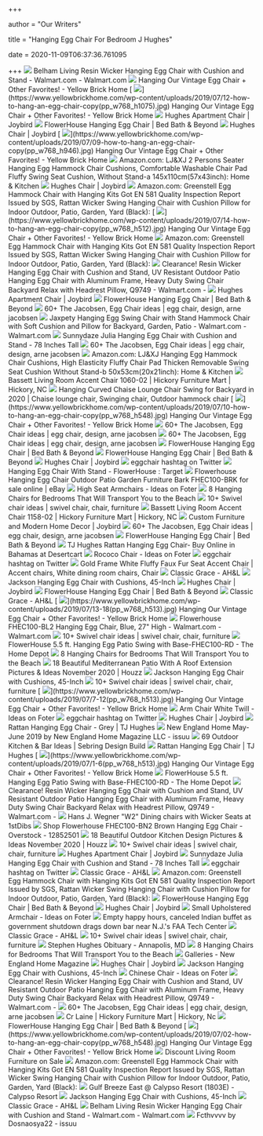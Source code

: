 +++
        
author = "Our Writers"
        
title = "Hanging Egg Chair For Bedroom J Hughes"
        
date = 2020-11-09T06:37:36.761095
        
+++
[ ![](https://i5.walmartimages.com/asr/a9fbd782-d36a-42f5-9305-2d183c517ef8_1.27628541f041795ae1ff4ce7b4b8bd44.jpeg)](https://i5.walmartimages.com/asr/a9fbd782-d36a-42f5-9305-2d183c517ef8_1.27628541f041795ae1ff4ce7b4b8bd44.jpeg) Belham Living Resin Wicker Hanging Egg Chair with Cushion and Stand -  Walmart.com - Walmart.com
[ ![](https://www.yellowbrickhome.com/wp-content/uploads/2019/07/01-how-to-hang-an-egg-chair-copy.jpg)](https://www.yellowbrickhome.com/wp-content/uploads/2019/07/01-how-to-hang-an-egg-chair-copy.jpg) Hanging Our Vintage Egg Chair + Other Favorites! - Yellow Brick Home
[ ![](https://www.yellowbrickhome.com/wp-content/uploads/2019/07/12-how-to-hang-an-egg-chair-copy(pp_w768_h1075).jpg)](https://www.yellowbrickhome.com/wp-content/uploads/2019/07/12-how-to-hang-an-egg-chair-copy(pp_w768_h1075).jpg) Hanging Our Vintage Egg Chair + Other Favorites! - Yellow Brick Home
[ ![](https://joybird2.imgix.net/configurations/pid_6461/-CF201-WS03/6461-CF201-WS03-hughes-apartment-chair-taylor-golden-t1-2_t.png?auto=format%2Ccompress&fit=crop&crop=center&q=70&trim=color&trim-pad=50&trim-tol=10&bg=fafafa&fm=jpg&ixlib=react-8.6.1)](https://joybird2.imgix.net/configurations/pid_6461/-CF201-WS03/6461-CF201-WS03-hughes-apartment-chair-taylor-golden-t1-2_t.png?auto=format%2Ccompress&fit=crop&crop=center&q=70&trim=color&trim-pad=50&trim-tol=10&bg=fafafa&fm=jpg&ixlib=react-8.6.1) Hughes Apartment Chair | Joybird
[ ![](https://b3h2.scene7.com/is/image/BedBathandBeyond/26770763281599m?$690$&wid=690&hei=690)](https://b3h2.scene7.com/is/image/BedBathandBeyond/26770763281599m?$690$&wid=690&hei=690) FlowerHouse Hanging Egg Chair | Bed Bath & Beyond
[ ![](https://joybird2.imgix.net/configurations/pid_621/-CF200-WS03/621-CF200-WS03-hughes-chair-taylor-felt-grey-t1-5_t.png?auto=format%2Ccompress&fit=crop&crop=center&q=70&trim=color&trim-pad=50&trim-tol=10&bg=fafafa&fm=jpg&ixlib=react-8.6.1)](https://joybird2.imgix.net/configurations/pid_621/-CF200-WS03/621-CF200-WS03-hughes-chair-taylor-felt-grey-t1-5_t.png?auto=format%2Ccompress&fit=crop&crop=center&q=70&trim=color&trim-pad=50&trim-tol=10&bg=fafafa&fm=jpg&ixlib=react-8.6.1) Hughes Chair | Joybird
[ ![](https://www.yellowbrickhome.com/wp-content/uploads/2019/07/09-how-to-hang-an-egg-chair-copy(pp_w768_h946).jpg)](https://www.yellowbrickhome.com/wp-content/uploads/2019/07/09-how-to-hang-an-egg-chair-copy(pp_w768_h946).jpg) Hanging Our Vintage Egg Chair + Other Favorites! - Yellow Brick Home
[ ![](https://images-na.ssl-images-amazon.com/images/I/61Y7YFFmcKL._AC_SX522_.jpg)](https://images-na.ssl-images-amazon.com/images/I/61Y7YFFmcKL._AC_SX522_.jpg) Amazon.com: LJ&XJ 2 Persons Seater Hanging Egg Hammock Chair Cushions,  Comfortable Washable Chair Pad Fluffy Swing Seat Cushion, Without Stand-a  145x110cm(57x43inch): Home & Kitchen
[ ![](https://joybird5.imgix.net/product_hero/621/Hughes-Chair-Taylor-Felt-Grey-T1-283.jpg)](https://joybird5.imgix.net/product_hero/621/Hughes-Chair-Taylor-Felt-Grey-T1-283.jpg) Hughes Chair | Joybird
[ ![](https://m.media-amazon.com/images/I/61kT0scNKML._AC_SS350_.jpg)](https://m.media-amazon.com/images/I/61kT0scNKML._AC_SS350_.jpg) Amazon.com: Greenstell Egg Hammock Chair with Hanging Kits Got EN 581  Quality Inspection Report Issued by SGS, Rattan Wicker Swing Hanging Chair  with Cushion Pillow for Indoor Outdoor, Patio, Garden, Yard (Black):
[ ![](https://www.yellowbrickhome.com/wp-content/uploads/2019/07/14-how-to-hang-an-egg-chair-copy(pp_w768_h512).jpg)](https://www.yellowbrickhome.com/wp-content/uploads/2019/07/14-how-to-hang-an-egg-chair-copy(pp_w768_h512).jpg) Hanging Our Vintage Egg Chair + Other Favorites! - Yellow Brick Home
[ ![](https://images-na.ssl-images-amazon.com/images/I/81tUCiPdRqL._AC_SY450_.jpg)](https://images-na.ssl-images-amazon.com/images/I/81tUCiPdRqL._AC_SY450_.jpg) Amazon.com: Greenstell Egg Hammock Chair with Hanging Kits Got EN 581  Quality Inspection Report Issued by SGS, Rattan Wicker Swing Hanging Chair  with Cushion Pillow for Indoor Outdoor, Patio, Garden, Yard (Black):
[ ![](https://i5.walmartimages.com/asr/c3b0faf4-e542-4994-b387-26fb87a86793_3.c19d4bd5bad980d6bbb145f749aec8b1.jpeg)](https://i5.walmartimages.com/asr/c3b0faf4-e542-4994-b387-26fb87a86793_3.c19d4bd5bad980d6bbb145f749aec8b1.jpeg) Clearance! Resin Wicker Hanging Egg Chair with Cushion and Stand, UV  Resistant Outdoor Patio Hanging Egg Chair with Aluminum Frame, Heavy Duty  Swing Chair Backyard Relax with Headrest Pillow, Q9749 - Walmart.com -
[ ![](https://joybird6.imgix.net/product_hero/6461/Hughes-Apartment-Chair-Taylor-Golden-T2-143-Flip.jpg)](https://joybird6.imgix.net/product_hero/6461/Hughes-Apartment-Chair-Taylor-Golden-T2-143-Flip.jpg) Hughes Apartment Chair | Joybird
[ ![](https://b3h2.scene7.com/is/image/BedBathandBeyond/2020-06-04-14-05_840145718428_2_imageset)](https://b3h2.scene7.com/is/image/BedBathandBeyond/2020-06-04-14-05_840145718428_2_imageset) FlowerHouse Hanging Egg Chair | Bed Bath & Beyond
[ ![](https://i.pinimg.com/236x/a7/57/4e/a7574e0b234389870a59398e26596ee5--cafe-chairs-movie-rooms.jpg)](https://i.pinimg.com/236x/a7/57/4e/a7574e0b234389870a59398e26596ee5--cafe-chairs-movie-rooms.jpg) 60+ The Jacobsen, Egg Chair ideas | egg chair, design, arne jacobsen
[ ![](https://i5.walmartimages.com/asr/04d7830c-6de7-4590-ae83-1d6b45f1afd8.f20de2c019b0b36a5c0cec8a9be81db4.jpeg?odnWidth=612&odnHeight=612&odnBg=ffffff)](https://i5.walmartimages.com/asr/04d7830c-6de7-4590-ae83-1d6b45f1afd8.f20de2c019b0b36a5c0cec8a9be81db4.jpeg?odnWidth=612&odnHeight=612&odnBg=ffffff) Jaxpety Hanging Egg Swing Chair with Stand Hammock Chair with Soft Cushion  and Pillow for Backyard, Garden, Patio - Walmart.com - Walmart.com
[ ![](https://cdn11.bigcommerce.com/s-ph391jd/images/stencil/original/products/42685/86705/MAIN__LS__tf-479__01__09358.1593454288.jpg?c=2)](https://cdn11.bigcommerce.com/s-ph391jd/images/stencil/original/products/42685/86705/MAIN__LS__tf-479__01__09358.1593454288.jpg?c=2) Sunnydaze Julia Hanging Egg Chair with Cushion and Stand - 78 Inches Tall
[ ![](https://i.pinimg.com/originals/02/85/4c/02854c928787c14c05bae53976ad2ca1.jpg)](https://i.pinimg.com/originals/02/85/4c/02854c928787c14c05bae53976ad2ca1.jpg) 60+ The Jacobsen, Egg Chair ideas | egg chair, design, arne jacobsen
[ ![](https://images-na.ssl-images-amazon.com/images/I/51WF5U3S%2BcL._AC_SL1001_.jpg)](https://images-na.ssl-images-amazon.com/images/I/51WF5U3S%2BcL._AC_SL1001_.jpg) Amazon.com: LJ&XJ Hanging Egg Hammock Chair Cushions, High Elasticity  Fluffy Chair Pad Thicken Removable Swing Seat Cushion Without Stand-b  50x53cm(20x21inch): Home & Kitchen
[ ![](https://images2.imgix.net/p4dbimg/2000/images/1060-02t.jpg?fit=fill&trim=color&trimcolor=FFFFFF&trimtol=5&bg=FFFFFF&w=768&h=576&fm=pjpg&auto=format)](https://images2.imgix.net/p4dbimg/2000/images/1060-02t.jpg?fit=fill&trim=color&trimcolor=FFFFFF&trimtol=5&bg=FFFFFF&w=768&h=576&fm=pjpg&auto=format) Bassett Living Room Accent Chair 1060-02 | Hickory Furniture Mart |  Hickory, NC
[ ![](https://i.pinimg.com/564x/af/fe/a9/affea9320fca7e0b55b617ae0e2c1f21.jpg)](https://i.pinimg.com/564x/af/fe/a9/affea9320fca7e0b55b617ae0e2c1f21.jpg) Hanging Curved Chaise Lounge Chair Swing for Backyard in 2020 | Chaise  lounge chair, Swinging chair, Outdoor hammock chair
[ ![](https://www.yellowbrickhome.com/wp-content/uploads/2019/07/10-how-to-hang-an-egg-chair-copy(pp_w768_h548).jpg)](https://www.yellowbrickhome.com/wp-content/uploads/2019/07/10-how-to-hang-an-egg-chair-copy(pp_w768_h548).jpg) Hanging Our Vintage Egg Chair + Other Favorites! - Yellow Brick Home
[ ![](https://i.pinimg.com/originals/27/66/de/2766de6fd1d76d4f4bd88f51d57af969.png)](https://i.pinimg.com/originals/27/66/de/2766de6fd1d76d4f4bd88f51d57af969.png) 60+ The Jacobsen, Egg Chair ideas | egg chair, design, arne jacobsen
[ ![](https://i.pinimg.com/236x/11/d3/11/11d311db22867451e6d5d1a9d8f911ab--dalias-egg-chair.jpg)](https://i.pinimg.com/236x/11/d3/11/11d311db22867451e6d5d1a9d8f911ab--dalias-egg-chair.jpg) 60+ The Jacobsen, Egg Chair ideas | egg chair, design, arne jacobsen
[ ![](https://s7d2.scene7.com/is/image/BedBathandBeyond/26770763281599m__1?$690$&wid=690&hei=690)](https://s7d2.scene7.com/is/image/BedBathandBeyond/26770763281599m__1?$690$&wid=690&hei=690) FlowerHouse Hanging Egg Chair | Bed Bath & Beyond
[ ![](https://b3h2.scene7.com/is/image/BedBathandBeyond/37474175192615m)](https://b3h2.scene7.com/is/image/BedBathandBeyond/37474175192615m) FlowerHouse Hanging Egg Chair | Bed Bath & Beyond
[ ![](https://joybird2.imgix.net/product_construction/621/JOYBIRD-HUGHES-COLLECTION-002.jpg?auto=format%2Ccompress&fit=crop&crop=entropy&q=50&trim=auto&ixlib=react-8.6.1&h=720&w=720)](https://joybird2.imgix.net/product_construction/621/JOYBIRD-HUGHES-COLLECTION-002.jpg?auto=format%2Ccompress&fit=crop&crop=entropy&q=50&trim=auto&ixlib=react-8.6.1&h=720&w=720) Hughes Chair | Joybird
[ ![](https://pbs.twimg.com/media/ESHqGFhXsAAlpTA.jpg)](https://pbs.twimg.com/media/ESHqGFhXsAAlpTA.jpg) eggchair hashtag on Twitter
[ ![](https://target.scene7.com/is/image/Target/GUEST_3704688e-08d1-44aa-bddc-044e821adda1)](https://target.scene7.com/is/image/Target/GUEST_3704688e-08d1-44aa-bddc-044e821adda1) Hanging Egg Chair With Stand - FlowerHouse : Target
[ ![](https://i.ebayimg.com/images/g/BgsAAOSwA2hdr0wQ/s-l640.jpg)](https://i.ebayimg.com/images/g/BgsAAOSwA2hdr0wQ/s-l640.jpg) Flowerhouse Hanging Egg Chair Outdoor Patio Garden Furniture Bark  FHEC100-BRK for sale online | eBay
[ ![](https://foter.com/photos/title/high-seat-armchairs.jpg)](https://foter.com/photos/title/high-seat-armchairs.jpg) High Seat Armchairs - Ideas on Foter
[ ![](https://s.yimg.com/ny/api/res/1.2/uPu6VrKyyiYx_POK0Y45DA--/YXBwaWQ9aGlnaGxhbmRlcjt3PTk2MA--/https://media.zenfs.com/en/mydomaine_547/d00dff9c947a7df1fcb0f816142af313)](https://s.yimg.com/ny/api/res/1.2/uPu6VrKyyiYx_POK0Y45DA--/YXBwaWQ9aGlnaGxhbmRlcjt3PTk2MA--/https://media.zenfs.com/en/mydomaine_547/d00dff9c947a7df1fcb0f816142af313) 8 Hanging Chairs for Bedrooms That Will Transport You to the Beach
[ ![](https://i.pinimg.com/236x/e4/ee/78/e4ee78bd5ecbe59f0b1d54f308a6bdd1--sofa-chair-swivel-chair-living-room.jpg)](https://i.pinimg.com/236x/e4/ee/78/e4ee78bd5ecbe59f0b1d54f308a6bdd1--sofa-chair-swivel-chair-living-room.jpg) 10+ Swivel chair ideas | swivel chair, chair, furniture
[ ![](https://images2.imgix.net/p4dbimg/2000/images/1158-02.jpg?trim=color&trimcolor=FFFFFF&trimtol=5&w=1024&h=768&fm=pjpg&auto=format)](https://images2.imgix.net/p4dbimg/2000/images/1158-02.jpg?trim=color&trimcolor=FFFFFF&trimtol=5&w=1024&h=768&fm=pjpg&auto=format) Bassett Living Room Accent Chair 1158-02 | Hickory Furniture Mart |  Hickory, NC
[ ![](https://jbimages.imgix.net/JB102320-Banners-Homepage-Hero-Desktop-Sleep-In-Sale-2x1-99c302fa-d3af-43ae-9f40-6a3d5616fd92.jpg?auto=format%2Ccompress&fit=crop&crop=entropy&q=65&ixlib=react-8.6.1&w=1)](https://jbimages.imgix.net/JB102320-Banners-Homepage-Hero-Desktop-Sleep-In-Sale-2x1-99c302fa-d3af-43ae-9f40-6a3d5616fd92.jpg?auto=format%2Ccompress&fit=crop&crop=entropy&q=65&ixlib=react-8.6.1&w=1) Custom Furniture and Modern Home Decor | Joybird
[ ![](https://i.pinimg.com/236x/51/b3/7d/51b37d17b352056e4a7a9532162d3886--guitar-cabinet-new-york-homes.jpg)](https://i.pinimg.com/236x/51/b3/7d/51b37d17b352056e4a7a9532162d3886--guitar-cabinet-new-york-homes.jpg) 60+ The Jacobsen, Egg Chair ideas | egg chair, design, arne jacobsen
[ ![](https://b3h2.scene7.com/is/image/BedBathandBeyond/295206468206147p)](https://b3h2.scene7.com/is/image/BedBathandBeyond/295206468206147p) FlowerHouse Hanging Egg Chair | Bed Bath & Beyond
[ ![](https://images-na.ssl-images-amazon.com/images/I/51kH4dLsPpL.jpg)](https://images-na.ssl-images-amazon.com/images/I/51kH4dLsPpL.jpg) TJ Hughes Rattan Hanging Egg Chair- Buy Online in Bahamas at Desertcart
[ ![](https://foter.com/photos/title/rococo-chair.jpg)](https://foter.com/photos/title/rococo-chair.jpg) Rococo Chair - Ideas on Foter
[ ![](https://pbs.twimg.com/media/EiNWpsqXcAAqGC5.jpg)](https://pbs.twimg.com/media/EiNWpsqXcAAqGC5.jpg) eggchair hashtag on Twitter
[ ![](https://i.pinimg.com/564x/b4/71/d9/b471d9230382d95c837c64b845d0b307.jpg)](https://i.pinimg.com/564x/b4/71/d9/b471d9230382d95c837c64b845d0b307.jpg) Gold Frame White Fluffy Faux Fur Seat Accent Chair | Accent chairs, White  dining room chairs, Chair
[ ![](https://atlantahomesmag.com/wp-content/uploads/2018/08/180412_116-1TishMills.jpg)](https://atlantahomesmag.com/wp-content/uploads/2018/08/180412_116-1TishMills.jpg) Classic Grace - AH&L
[ ![](https://cdn11.bigcommerce.com/s-ph391jd/images/stencil/original/products/42851/88972/MAIN__LS__tf-597__01__07147.1599671727.jpg?c=2)](https://cdn11.bigcommerce.com/s-ph391jd/images/stencil/original/products/42851/88972/MAIN__LS__tf-597__01__07147.1599671727.jpg?c=2) Jackson Hanging Egg Chair with Cushions, 45-Inch
[ ![](https://joybird5.imgix.net/product_construction/621/JOYBIRD-HUGHES-COLLECTION-008.jpg?auto=format%2Ccompress&fit=crop&crop=entropy&q=50&trim=auto&ixlib=react-8.6.1&h=720&w=720)](https://joybird5.imgix.net/product_construction/621/JOYBIRD-HUGHES-COLLECTION-008.jpg?auto=format%2Ccompress&fit=crop&crop=entropy&q=50&trim=auto&ixlib=react-8.6.1&h=720&w=720) Hughes Chair | Joybird
[ ![](https://b3h2.scene7.com/is/image/BedBathandBeyond/380410769527578p)](https://b3h2.scene7.com/is/image/BedBathandBeyond/380410769527578p) FlowerHouse Hanging Egg Chair | Bed Bath & Beyond
[ ![](https://atlantahomesmag.com/wp-content/uploads/2018/08/180412_105-1TishMills.jpg)](https://atlantahomesmag.com/wp-content/uploads/2018/08/180412_105-1TishMills.jpg) Classic Grace - AH&L
[ ![](https://www.yellowbrickhome.com/wp-content/uploads/2019/07/13-18(pp_w768_h513).jpg)](https://www.yellowbrickhome.com/wp-content/uploads/2019/07/13-18(pp_w768_h513).jpg) Hanging Our Vintage Egg Chair + Other Favorites! - Yellow Brick Home
[ ![](https://i5.walmartimages.com/asr/8459a84d-b3d3-4b93-8896-9751d8e4229b_1.bfdee95c15f180d60295557bab43e68f.jpeg)](https://i5.walmartimages.com/asr/8459a84d-b3d3-4b93-8896-9751d8e4229b_1.bfdee95c15f180d60295557bab43e68f.jpeg) Flowerhouse FHEC100-BL2 Hanging Egg Chair, Blue, 27" High - Walmart.com -  Walmart.com
[ ![](https://i.pinimg.com/236x/2f/ac/0f/2fac0f5be67a8c4ca75e49dd1fa2eaa2--swivel-chair-sofa-chair.jpg)](https://i.pinimg.com/236x/2f/ac/0f/2fac0f5be67a8c4ca75e49dd1fa2eaa2--swivel-chair-sofa-chair.jpg) 10+ Swivel chair ideas | swivel chair, chair, furniture
[ ![](https://images.homedepot-static.com/productImages/ad0b02b7-ff8d-4456-9ec5-e68a431f4b12/svn/barton-patio-swings-93910-64_600.jpg)](https://images.homedepot-static.com/productImages/ad0b02b7-ff8d-4456-9ec5-e68a431f4b12/svn/barton-patio-swings-93910-64_600.jpg) FlowerHouse 5.5 ft. Hanging Egg Patio Swing with Base-FHEC100-RD - The Home  Depot
[ ![](https://s.yimg.com/ny/api/res/1.2/LvaOKE3BQK1mWT9UQJ5_Cw--/YXBwaWQ9aGlnaGxhbmRlcjt3PTk2MA--/https://media.zenfs.com/en/mydomaine_547/f0eb71c8ae1082277d2d33f17658fec9)](https://s.yimg.com/ny/api/res/1.2/LvaOKE3BQK1mWT9UQJ5_Cw--/YXBwaWQ9aGlnaGxhbmRlcjt3PTk2MA--/https://media.zenfs.com/en/mydomaine_547/f0eb71c8ae1082277d2d33f17658fec9) 8 Hanging Chairs for Bedrooms That Will Transport You to the Beach
[ ![](https://st.hzcdn.com/simgs/pictures/patios/fishhawk-ranch-ryan-hughes-design-build-img~60312faa0aff069d_14-7411-1-8066d0b.jpg)](https://st.hzcdn.com/simgs/pictures/patios/fishhawk-ranch-ryan-hughes-design-build-img~60312faa0aff069d_14-7411-1-8066d0b.jpg) 18 Beautiful Mediterranean Patio With A Roof Extension Pictures & Ideas  November 2020 | Houzz
[ ![](https://cdn11.bigcommerce.com/s-ph391jd/images/stencil/original/products/42851/88652/WB__P__tf-597__chair__TX__egg-chair-stand-not-included__01__92775.1597253508.jpg?c=2)](https://cdn11.bigcommerce.com/s-ph391jd/images/stencil/original/products/42851/88652/WB__P__tf-597__chair__TX__egg-chair-stand-not-included__01__92775.1597253508.jpg?c=2) Jackson Hanging Egg Chair with Cushions, 45-Inch
[ ![](https://i.pinimg.com/236x/98/4f/f7/984ff7540b3b805f0bffdfd6834c51fc--swivel-chair-living-room-chairs.jpg)](https://i.pinimg.com/236x/98/4f/f7/984ff7540b3b805f0bffdfd6834c51fc--swivel-chair-living-room-chairs.jpg) 10+ Swivel chair ideas | swivel chair, chair, furniture
[ ![](https://www.yellowbrickhome.com/wp-content/uploads/2019/07/7-12(pp_w768_h513).jpg)](https://www.yellowbrickhome.com/wp-content/uploads/2019/07/7-12(pp_w768_h513).jpg) Hanging Our Vintage Egg Chair + Other Favorites! - Yellow Brick Home
[ ![](https://foter.com/photos/title/arm-chair-white-twill.jpg)](https://foter.com/photos/title/arm-chair-white-twill.jpg) Arm Chair White Twill - Ideas on Foter
[ ![](https://pbs.twimg.com/media/ELWDDCMXUAEi4ja.jpg)](https://pbs.twimg.com/media/ELWDDCMXUAEi4ja.jpg) eggchair hashtag on Twitter
[ ![](https://joybird8.imgix.net/product_construction/621/JOYBIRD-HUGHES-COLLECTION-010.jpg?auto=format%2Ccompress&fit=crop&crop=entropy&q=50&trim=auto&ixlib=react-8.6.1&h=720&w=720)](https://joybird8.imgix.net/product_construction/621/JOYBIRD-HUGHES-COLLECTION-010.jpg?auto=format%2Ccompress&fit=crop&crop=entropy&q=50&trim=auto&ixlib=react-8.6.1&h=720&w=720) Hughes Chair | Joybird
[ ![](https://www.tjhughes.co.uk/images/rattan-hanging-egg-chair-grey-p18755-51982_image.jpg)](https://www.tjhughes.co.uk/images/rattan-hanging-egg-chair-grey-p18755-51982_image.jpg) Rattan Hanging Egg Chair - Grey | TJ Hughes
[ ![](https://image.isu.pub/190423134502-959949626153742b6d5b4eaf52693ec2/jpg/page_1.jpg)](https://image.isu.pub/190423134502-959949626153742b6d5b4eaf52693ec2/jpg/page_1.jpg) New England Home May-June 2019 by New England Home Magazine LLC - issuu
[ ![](https://sebringdesignbuild.com/wp-content/uploads/2020/09/outdoor-patio-kitchen-bar-design-ideas-20.jpg?x61781)](https://sebringdesignbuild.com/wp-content/uploads/2020/09/outdoor-patio-kitchen-bar-design-ideas-20.jpg?x61781) 69 Outdoor Kitchen & Bar Ideas | Sebring Design Build
[ ![](https://www.tjhughes.co.uk/images/rattan-hanging-egg-chair-p11802-47697_image.jpg)](https://www.tjhughes.co.uk/images/rattan-hanging-egg-chair-p11802-47697_image.jpg) Rattan Hanging Egg Chair | TJ Hughes
[ ![](https://www.yellowbrickhome.com/wp-content/uploads/2019/07/1-6(pp_w768_h513).jpg)](https://www.yellowbrickhome.com/wp-content/uploads/2019/07/1-6(pp_w768_h513).jpg) Hanging Our Vintage Egg Chair + Other Favorites! - Yellow Brick Home
[ ![](https://images.homedepot-static.com/productImages/3d2d3806-07a6-417b-ba24-af9e75090948/svn/walker-edison-furniture-company-patio-dining-sets-hdw5sdtdb-64_1000.jpg)](https://images.homedepot-static.com/productImages/3d2d3806-07a6-417b-ba24-af9e75090948/svn/walker-edison-furniture-company-patio-dining-sets-hdw5sdtdb-64_1000.jpg) FlowerHouse 5.5 ft. Hanging Egg Patio Swing with Base-FHEC100-RD - The Home  Depot
[ ![](https://i5.walmartimages.com/asr/031f670d-724b-4397-8f40-070142209f69_1.bd2e574b8915763710b1690f763d158f.jpeg)](https://i5.walmartimages.com/asr/031f670d-724b-4397-8f40-070142209f69_1.bd2e574b8915763710b1690f763d158f.jpeg) Clearance! Resin Wicker Hanging Egg Chair with Cushion and Stand, UV  Resistant Outdoor Patio Hanging Egg Chair with Aluminum Frame, Heavy Duty  Swing Chair Backyard Relax with Headrest Pillow, Q9749 - Walmart.com -
[ ![](https://a.1stdibscdn.com/hans-j-wegner-w2-dining-chairs-with-wicker-seats-for-sale/1121189/f_176140221579326249807/17614022_master.jpg?width=768)](https://a.1stdibscdn.com/hans-j-wegner-w2-dining-chairs-with-wicker-seats-for-sale/1121189/f_176140221579326249807/17614022_master.jpg?width=768) Hans J. Wegner "W2" Dining chairs with Wicker Seats at 1stDibs
[ ![](https://ak1.ostkcdn.com/images/products/12852501/Flowerhouse-FHEC100-BN2-Brown-Hanging-Egg-Chair-d8739737-cbf7-49ad-8170-f8ce05d82e05_600.jpg?impolicy=medium)](https://ak1.ostkcdn.com/images/products/12852501/Flowerhouse-FHEC100-BN2-Brown-Hanging-Egg-Chair-d8739737-cbf7-49ad-8170-f8ce05d82e05_600.jpg?impolicy=medium) Shop Flowerhouse FHEC100-BN2 Brown Hanging Egg Chair - Overstock - 12852501
[ ![](https://st.hzcdn.com/simgs/pictures/patios/landscape-and-backyards-christiano-homes-inc-img~68a1e49d0bb7b388_14-1913-1-6e71916.jpg)](https://st.hzcdn.com/simgs/pictures/patios/landscape-and-backyards-christiano-homes-inc-img~68a1e49d0bb7b388_14-1913-1-6e71916.jpg) 18 Beautiful Outdoor Kitchen Design Pictures & Ideas November 2020 | Houzz
[ ![](https://i.pinimg.com/236x/c3/f0/1c/c3f01cf3f27f5f4b29ae7d8c75039ee5--living-room-chairs-living-rooms.jpg)](https://i.pinimg.com/236x/c3/f0/1c/c3f01cf3f27f5f4b29ae7d8c75039ee5--living-room-chairs-living-rooms.jpg) 10+ Swivel chair ideas | swivel chair, chair, furniture
[ ![](https://inspire2.imgix.net/rackspace/customer_photos/6461/20180326_20180325_20180325_171019581_ios.jpg?auto=format%2Ccompress&fit=crop&crop=entropy&q=50&trim=auto&ixlib=react-8.6.1&h=340&w=340)](https://inspire2.imgix.net/rackspace/customer_photos/6461/20180326_20180325_20180325_171019581_ios.jpg?auto=format%2Ccompress&fit=crop&crop=entropy&q=50&trim=auto&ixlib=react-8.6.1&h=340&w=340) Hughes Apartment Chair | Joybird
[ ![](https://cdn11.bigcommerce.com/s-ph391jd/images/stencil/original/products/42685/85570/MAIN__WB__tf-479__01__79525.1591130723.jpg?c=2)](https://cdn11.bigcommerce.com/s-ph391jd/images/stencil/original/products/42685/85570/MAIN__WB__tf-479__01__79525.1591130723.jpg?c=2) Sunnydaze Julia Hanging Egg Chair with Cushion and Stand - 78 Inches Tall
[ ![](https://pbs.twimg.com/media/EbXj_1iWoAEVoQT.jpg)](https://pbs.twimg.com/media/EbXj_1iWoAEVoQT.jpg) eggchair hashtag on Twitter
[ ![](https://atlantahomesmag.com/wp-content/uploads/2018/08/180417_093-1RHughes.jpg)](https://atlantahomesmag.com/wp-content/uploads/2018/08/180417_093-1RHughes.jpg) Classic Grace - AH&L
[ ![](https://m.media-amazon.com/images/S/aplus-media/sc/5a8b95bf-3a97-48ae-9009-719905c4939d.__CR0,366,1500,928_PT0_SX970_V1___.jpg)](https://m.media-amazon.com/images/S/aplus-media/sc/5a8b95bf-3a97-48ae-9009-719905c4939d.__CR0,366,1500,928_PT0_SX970_V1___.jpg) Amazon.com: Greenstell Egg Hammock Chair with Hanging Kits Got EN 581  Quality Inspection Report Issued by SGS, Rattan Wicker Swing Hanging Chair  with Cushion Pillow for Indoor Outdoor, Patio, Garden, Yard (Black):
[ ![](https://b3h2.scene7.com/is/image/BedBathandBeyond/246719467155156p)](https://b3h2.scene7.com/is/image/BedBathandBeyond/246719467155156p) FlowerHouse Hanging Egg Chair | Bed Bath & Beyond
[ ![](https://joybird8.imgix.net/products_additional/621/hughes-sketch-03.svg?auto=format%2Ccompress&fit=crop&crop=entropy&q=50&ixlib=react-8.6.1&h=100)](https://joybird8.imgix.net/products_additional/621/hughes-sketch-03.svg?auto=format%2Ccompress&fit=crop&crop=entropy&q=50&ixlib=react-8.6.1&h=100) Hughes Chair | Joybird
[ ![](https://foter.com/photos/title/small-upholstered-armchair.jpg)](https://foter.com/photos/title/small-upholstered-armchair.jpg) Small Upholstered Armchair - Ideas on Foter
[ ![](https://arc-anglerfish-arc2-prod-pmn.s3.amazonaws.com/public/T2SUHNY2CZEFRAQV7NF6Z3FNB4.jpg)](https://arc-anglerfish-arc2-prod-pmn.s3.amazonaws.com/public/T2SUHNY2CZEFRAQV7NF6Z3FNB4.jpg) Empty happy hours, canceled Indian buffet as government shutdown drags down  bar near N.J.'s FAA Tech Center
[ ![](https://atlantahomesmag.com/wp-content/uploads/2018/08/180417_118-1RHughes.jpg)](https://atlantahomesmag.com/wp-content/uploads/2018/08/180417_118-1RHughes.jpg) Classic Grace - AH&L
[ ![](https://i.pinimg.com/236x/5f/1d/59/5f1d592df742411b43e091a26f83711a--mayfair-feature-walls.jpg)](https://i.pinimg.com/236x/5f/1d/59/5f1d592df742411b43e091a26f83711a--mayfair-feature-walls.jpg) 10+ Swivel chair ideas | swivel chair, chair, furniture
[ ![](https://d27790xjhw2fza.cloudfront.net/as/assets-mem-com/cmi/2/5/9/3/8173952/20190218_090637302_0_orig.jpg/-/stephen-hughes-annapolis-md-photos6.jpg?maxwidth=650)](https://d27790xjhw2fza.cloudfront.net/as/assets-mem-com/cmi/2/5/9/3/8173952/20190218_090637302_0_orig.jpg/-/stephen-hughes-annapolis-md-photos6.jpg?maxwidth=650) Stephen Hughes Obituary - Annapolis, MD
[ ![](https://s.yimg.com/ny/api/res/1.2/JhG4YrQmn3o7HcJeJbkfZg--/YXBwaWQ9aGlnaGxhbmRlcjt3PTk2MA--/https://media.zenfs.com/en/mydomaine_547/527843137f43933083ca89209745343a)](https://s.yimg.com/ny/api/res/1.2/JhG4YrQmn3o7HcJeJbkfZg--/YXBwaWQ9aGlnaGxhbmRlcjt3PTk2MA--/https://media.zenfs.com/en/mydomaine_547/527843137f43933083ca89209745343a) 8 Hanging Chairs for Bedrooms That Will Transport You to the Beach
[ ![](https://i0.wp.com/www.nehomemag.com/wp-content/uploads/2019/05/Hughes-Boston_06-copy.jpg?w=458&h=307&ssl=1)](https://i0.wp.com/www.nehomemag.com/wp-content/uploads/2019/05/Hughes-Boston_06-copy.jpg?w=458&h=307&ssl=1) Galleries - New England Home Magazine
[ ![](https://joybird2.imgix.net/product_construction/621/JOYBIRD-HUGHES-COLLECTION-011.jpg?auto=format%2Ccompress&fit=crop&crop=entropy&q=50&trim=auto&ixlib=react-8.6.1&h=720&w=720)](https://joybird2.imgix.net/product_construction/621/JOYBIRD-HUGHES-COLLECTION-011.jpg?auto=format%2Ccompress&fit=crop&crop=entropy&q=50&trim=auto&ixlib=react-8.6.1&h=720&w=720) Hughes Chair | Joybird
[ ![](https://cdn11.bigcommerce.com/s-ph391jd/images/stencil/1200x1200/products/42851/88969/LS__P__tf-603__TX__Egg-Chair-Stand-Not-Included__01__45851.1599671780.jpg?c=2)](https://cdn11.bigcommerce.com/s-ph391jd/images/stencil/1200x1200/products/42851/88969/LS__P__tf-603__TX__Egg-Chair-Stand-Not-Included__01__45851.1599671780.jpg?c=2) Jackson Hanging Egg Chair with Cushions, 45-Inch
[ ![](https://foter.com/photos/title/chinese-chair.jpg)](https://foter.com/photos/title/chinese-chair.jpg) Chinese Chair - Ideas on Foter
[ ![](https://i5.walmartimages.com/asr/9ef2a5c7-9bf9-4192-8669-de5c13bdccfe_1.b265ac31dc5f0c19f1047e0fbc875c20.jpeg)](https://i5.walmartimages.com/asr/9ef2a5c7-9bf9-4192-8669-de5c13bdccfe_1.b265ac31dc5f0c19f1047e0fbc875c20.jpeg) Clearance! Resin Wicker Hanging Egg Chair with Cushion and Stand, UV  Resistant Outdoor Patio Hanging Egg Chair with Aluminum Frame, Heavy Duty  Swing Chair Backyard Relax with Headrest Pillow, Q9749 - Walmart.com -
[ ![](https://i.pinimg.com/originals/7e/bd/57/7ebd579672dee57ab2ea3923c280e32f.jpg)](https://i.pinimg.com/originals/7e/bd/57/7ebd579672dee57ab2ea3923c280e32f.jpg) 60+ The Jacobsen, Egg Chair ideas | egg chair, design, arne jacobsen
[ ![](https://images2.imgix.net/p4dbimg/1126/images/105-05_0418.jpg?fit=fill&trim=color&trimcolor=FFFFFF&trimtol=5&bg=FFFFFF&w=384&h=288&fm=pjpg&auto=format)](https://images2.imgix.net/p4dbimg/1126/images/105-05_0418.jpg?fit=fill&trim=color&trimcolor=FFFFFF&trimtol=5&bg=FFFFFF&w=384&h=288&fm=pjpg&auto=format) Cr Laine | Hickory Furniture Mart | Hickory, Nc
[ ![](https://b3h2.scene7.com/is/image/BedBathandBeyond/381465669542509p)](https://b3h2.scene7.com/is/image/BedBathandBeyond/381465669542509p) FlowerHouse Hanging Egg Chair | Bed Bath & Beyond
[ ![](https://www.yellowbrickhome.com/wp-content/uploads/2019/07/02-how-to-hang-an-egg-chair-copy(pp_w768_h548).jpg)](https://www.yellowbrickhome.com/wp-content/uploads/2019/07/02-how-to-hang-an-egg-chair-copy(pp_w768_h548).jpg) Hanging Our Vintage Egg Chair + Other Favorites! - Yellow Brick Home
[ ![](https://static.homelivingfurniture.com/data/vendors/1442/item_group/3878/mid/3878.jpg)](https://static.homelivingfurniture.com/data/vendors/1442/item_group/3878/mid/3878.jpg) Discount Living Room Furniture on Sale
[ ![](https://images-na.ssl-images-amazon.com/images/I/7187m%2BfAEEL._AC_UL160_SR160,160_.jpg)](https://images-na.ssl-images-amazon.com/images/I/7187m%2BfAEEL._AC_UL160_SR160,160_.jpg) Amazon.com: Greenstell Egg Hammock Chair with Hanging Kits Got EN 581  Quality Inspection Report Issued by SGS, Rattan Wicker Swing Hanging Chair  with Cushion Pillow for Indoor Outdoor, Patio, Garden, Yard (Black):
[ ![](https://res.cloudinary.com/rws-ecbyo/image/upload/q_auto,f_auto,c_scale,h_675/img_56ac6660c01661ab_dining-area-(2).jpg)](https://res.cloudinary.com/rws-ecbyo/image/upload/q_auto,f_auto,c_scale,h_675/img_56ac6660c01661ab_dining-area-(2).jpg) Gulf Breeze East @ Calypso Resort (1803E) - Calypso Resort
[ ![](https://cdn11.bigcommerce.com/s-ph391jd/images/stencil/1200x1200/products/42851/88651/WB__tf-597__chair__01__83986.1597253503.jpg?c=2)](https://cdn11.bigcommerce.com/s-ph391jd/images/stencil/1200x1200/products/42851/88651/WB__tf-597__chair__01__83986.1597253503.jpg?c=2) Jackson Hanging Egg Chair with Cushions, 45-Inch
[ ![](https://atlantahomesmag.com/wp-content/uploads/2018/08/180416_167-1MelanieMillner.jpg)](https://atlantahomesmag.com/wp-content/uploads/2018/08/180416_167-1MelanieMillner.jpg) Classic Grace - AH&L
[ ![](https://i5.walmartimages.com/dfw/6e29e393-85e0/k2-_b10a8b11-c2eb-42c7-a41e-5b16e528269a.v1.jpg)](https://i5.walmartimages.com/dfw/6e29e393-85e0/k2-_b10a8b11-c2eb-42c7-a41e-5b16e528269a.v1.jpg) Belham Living Resin Wicker Hanging Egg Chair with Cushion and Stand -  Walmart.com - Walmart.com
[ ![](https://image.isu.pub/200818034329-ddeac82917b03c6611007deb5883e6df/jpg/page_1.jpg)](https://image.isu.pub/200818034329-ddeac82917b03c6611007deb5883e6df/jpg/page_1.jpg) Fcthvvvv by Dosnaosya22 - issuu
